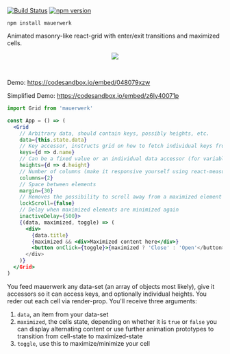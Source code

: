 [![Build Status](https://travis-ci.org/drcmda/mauerwerk.svg?branch=master)](https://travis-ci.org/drcmda/mauerwerk) [![npm version](https://badge.fury.io/js/mauerwerk.svg)](https://badge.fury.io/js/mauerwerk)

    npm install mauerwerk

Animated masonry-like react-grid with enter/exit transitions and maximized cells.

<p align="middle">
  <img src="assets/grid.gif" />
</p>

&nbsp;
&nbsp;
&nbsp;

Demo: https://codesandbox.io/embed/048079xzw

Simplified Demo: https://codesandbox.io/embed/z6ly40071p

```jsx
import Grid from 'mauerwerk'

const App = () => (
  <Grid
    // Arbitrary data, should contain keys, possibly heights, etc.
    data={this.state.data}
    // Key accessor, instructs grid on how to fetch individual keys from the data set
    keys={d => d.name}
    // Can be a fixed value or an individual data accessor (for variable heights)
    heights={d => d.height}
    // Number of columns (make it responsive yourself using react-measure/react-media for instance)
    columns={2}
    // Space between elements
    margin={30}
    // Removes the possibility to scroll away from a maximized element
    lockScroll={false}
    // Delay when maximized elements are minimized again
    inactiveDelay={500}>
    {(data, maximized, toggle) => (
      <div>
        {data.title}
        {maximized && <div>Maximized content here</div>}
        <button onClick={toggle}>{maximized ? 'Close' : 'Open'</button>
      </div>
    )}
  </Grid>
)
```

You feed mauerwerk any data-set (an array of objects most likely), give it accessors so it can access keys, and optionally individual heights. You reder out each cell via render-prop. You'll receive three arguments:

1. `data`, an item from your data-set
2. `maximized`, the cells state, depending on whether it is `true` or `false` you can display alternating content or use further animation prototypes to transition from cell-state to maximized-state
3. `toggle`, use this to maximize/minimize your cell
